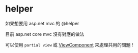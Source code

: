 # helper

如果想要用 asp.net mvc 的 @helper

目前 asp.net core mvc 沒有對應的做法

可以使用 `partial view` 或 [ViewComponent](./ViewComponent.md) 來處理共用的問題 !
